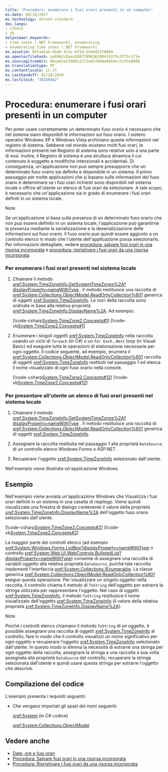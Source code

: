 ```yaml
---
title: 'Procedura: enumerare i fusi orari presenti in un computer'
ms.date: 04/10/2017
ms.technology: dotnet-standard
dev_langs:
- csharp
- vb
helpviewer_keywords:
- time zones [.NET Framework], enumerating
- enumerating time zones [.NET Framework]
ms.assetid: bb7a42ab-6bd9-4c5c-b734-5546d51f8669
ms.openlocfilehash: aa8962c8aea208778983610041937dc3f75c1f1e
ms.sourcegitcommit: 00aa62e2f469c2272a457b04e66b4cc3c97a800b
ms.translationtype: MT
ms.contentlocale: it-IT
ms.lasthandoff: 02/28/2020
ms.locfileid: "78159442"
---
```

# <a name="how-to-enumerate-time-zones-present-on-a-computer"></a>Procedura: enumerare i fusi orari presenti in un computer

Per poter usare correttamente un determinato fuso orario è necessario che nel sistema siano disponibili le informazioni sul fuso orario. I sistemi operativi Windows XP e Windows Vista archiviano queste informazioni nel registro di sistema. Sebbene nel mondo esistano molti fusi orari, le informazioni presenti nel Registro di sistema sono relative solo a una parte di essi. Inoltre, il Registro di sistema è una struttura dinamica il cui contenuto è soggetto a modifiche intenzionali e accidentali. Di conseguenza, un'applicazione non può sempre presupporre che un determinato fuso orario sia definito e disponibile in un sistema. Il primo passaggio per molte applicazioni che si basano sulle informazioni del fuso orario è determinare se i fusi orari richiesti sono disponibili nel sistema locale o offrire all'utente un elenco di fusi orari da selezionare. A tale scopo, è necessario che un'applicazione sia in grado di enumerare i fusi orari definiti in un sistema locale.

> [!NOTE]
> Se un'applicazione si basa sulla presenza di un determinato fuso orario che non può essere definito in un sistema locale, l'applicazione può garantirne la presenza mediante la serializzazione e la deserializzazione delle informazioni sul fuso orario. Il fuso orario può quindi essere aggiunto a un controllo elenco in modo che l'utente dell'applicazione possa selezionarlo. Per informazioni dettagliate, vedere [procedura: salvare fusi orari in una risorsa incorporata](../../../docs/standard/datetime/save-time-zones-to-an-embedded-resource.md) e [procedura: ripristinare i fusi orari da una risorsa incorporata](../../../docs/standard/datetime/restore-time-zones-from-an-embedded-resource.md).

### <a name="to-enumerate-the-time-zones-present-on-the-local-system"></a>Per enumerare i fusi orari presenti nel sistema locale

1. Chiamare il metodo <xref:System.TimeZoneInfo.GetSystemTimeZones%2A?displayProperty=nameWithType> . Il metodo restituisce una raccolta di <xref:System.Collections.ObjectModel.ReadOnlyCollection%601> generica di oggetti <xref:System.TimeZoneInfo>. Le voci della raccolta sono ordinate in base alla relativa proprietà <xref:System.TimeZoneInfo.DisplayName%2A>. Ad esempio:

   [!code-csharp[System.TimeZone2.Concepts#1](../../../samples/snippets/csharp/VS_Snippets_CLR_System/system.TimeZone2.Concepts/CS/TimeZone2Concepts.cs#1)]
   [!code-vb[System.TimeZone2.Concepts#1](../../../samples/snippets/visualbasic/VS_Snippets_CLR_System/system.TimeZone2.Concepts/VB/TimeZone2Concepts.vb#1)]

2. Enumerare i singoli oggetti <xref:System.TimeZoneInfo> nella raccolta usando un ciclo di `foreach` (in C#) o un `For Each`...`Next` loop (in Visual Basic) ed eseguire tutte le operazioni di elaborazione necessarie per ogni oggetto. Il codice seguente, ad esempio, enumera il <xref:System.Collections.ObjectModel.ReadOnlyCollection%601> raccolta di oggetti <xref:System.TimeZoneInfo> restituiti nel passaggio 1 ed elenca il nome visualizzato di ogni fuso orario nella console.

   [!code-csharp[System.TimeZone2.Concepts#12](../../../samples/snippets/csharp/VS_Snippets_CLR_System/system.TimeZone2.Concepts/CS/TimeZone2Concepts.cs#12)]
   [!code-vb[System.TimeZone2.Concepts#12](../../../samples/snippets/visualbasic/VS_Snippets_CLR_System/system.TimeZone2.Concepts/VB/TimeZone2Concepts.vb#12)]

### <a name="to-present-the-user-with-a-list-of-time-zones-present-on-the-local-system"></a>Per presentare all'utente un elenco di fusi orari presenti nel sistema locale

1. Chiamare il metodo <xref:System.TimeZoneInfo.GetSystemTimeZones%2A?displayProperty=nameWithType> . Il metodo restituisce una raccolta di <xref:System.Collections.ObjectModel.ReadOnlyCollection%601> generica di oggetti <xref:System.TimeZoneInfo>.

2. Assegnare la raccolta restituita nel passaggio 1 alla proprietà `DataSource` di un controllo elenco Windows Forms o ASP.NET.

3. Recuperare l'oggetto <xref:System.TimeZoneInfo> selezionato dall'utente.

Nell'esempio viene illustrata un'applicazione Windows.

## <a name="example"></a>Esempio

Nell'esempio viene avviata un'applicazione Windows che Visualizza i fusi orari definiti in un sistema in una casella di riepilogo. Viene quindi visualizzata una finestra di dialogo contenente il valore della proprietà <xref:System.TimeZoneInfo.DisplayName%2A> dell'oggetto fuso orario selezionato dall'utente.

[!code-csharp[System.TimeZone2.Concepts#2](../../../samples/snippets/csharp/VS_Snippets_CLR_System/system.TimeZone2.Concepts/CS/TimeZone2Concepts.cs#2)]
[!code-vb[System.TimeZone2.Concepts#2](../../../samples/snippets/visualbasic/VS_Snippets_CLR_System/system.TimeZone2.Concepts/VB/TimeZone2Concepts.vb#2)]

La maggior parte dei controlli elenco (ad esempio <xref:System.Windows.Forms.ListBox?displayProperty=nameWithType> o controllo <xref:System.Web.UI.WebControls.BulletedList?displayProperty=nameWithType>) consente di assegnare una raccolta di variabili oggetto alla relativa proprietà `DataSource`, purché tale raccolta implementi l'interfaccia <xref:System.Collections.IEnumerable>. La classe generica <xref:System.Collections.ObjectModel.ReadOnlyCollection%601> esegue questa operazione. Per visualizzare un singolo oggetto nella raccolta, il controllo chiama il metodo di `ToString` dell'oggetto per estrarre la stringa utilizzata per rappresentare l'oggetto. Nel caso di oggetti <xref:System.TimeZoneInfo>, il metodo `ToString` restituisce il nome visualizzato dell'oggetto <xref:System.TimeZoneInfo> (il valore della relativa proprietà <xref:System.TimeZoneInfo.DisplayName%2A>).

> [!NOTE]
> Poiché i controlli elenco chiamano il metodo `ToString` di un oggetto, è possibile assegnare una raccolta di oggetti <xref:System.TimeZoneInfo> al controllo, fare in modo che il controllo visualizzi un nome significativo per ogni oggetto e recuperare l'oggetto <xref:System.TimeZoneInfo> selezionato dall'utente. In questo modo si elimina la necessità di estrarre una stringa per ogni oggetto della raccolta, assegnare la stringa a una raccolta a sua volta assegnata alla proprietà `DataSource` del controllo, recuperare la stringa selezionata dall'utente e quindi usare questa stringa per estrarre l'oggetto che descrive.

## <a name="compiling-the-code"></a>Compilazione del codice

L'esempio presenta i requisiti seguenti:

- Che vengano importati gli spazi dei nomi seguenti:

  <xref:System> (in C# codice)

  <xref:System.Collections.ObjectModel>

## <a name="see-also"></a>Vedere anche

- [Date, ore e fusi orari](../../../docs/standard/datetime/index.md)
- [Procedura: Salvare fusi orari in una risorsa incorporata](../../../docs/standard/datetime/save-time-zones-to-an-embedded-resource.md)
- [Procedura: Ripristinare i fusi orari da una risorsa incorporata](../../../docs/standard/datetime/restore-time-zones-from-an-embedded-resource.md)
